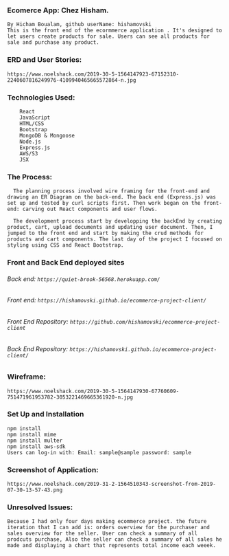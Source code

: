### Ecomerce App: Chez Hisham.
```
By Hicham Boualam, github userName: hishamovski
This is the front end of the ecormmerce application . It's designed to let users create products for sale. Users can see all products for sale and purchase any product.
```

### ERD and User Stories:
```
https://www.noelshack.com/2019-30-5-1564147923-67152310-2240607816249976-4109940465665572864-n.jpg
```

### Technologies Used:
```
    React
    JavaScript
    HTML/CSS
    Bootstrap
    MongoDB & Mongoose
    Node.js
    Express.js
    AWS/S3
    JSX
```

### The Process:

```
  The planning process involved wire framing for the front-end and drawing an ER Diagram on the back-end. The back end (Express.js) was set up and tested by curl scripts first. Then work began on the front-end: carving out React components and user flows.

  The development process start by developping the backEnd by creating product, cart, upload documents and updating user document. Then, I jumped to the front end and start by making the crud methods for products and cart components. The last day of the project I focused on styling using CSS and React Bootstrap.
```

### Front and Back End deployed sites

###### Back end: `https://quiet-brook-56568.herokuapp.com/`

###### Front end: `https://hishamovski.github.io/ecommerce-project-client/`

###### Front End Repository: `https://github.com/hishamovski/ecommerce-project-client`

###### Back End Repository: `https://hishamovski.github.io/ecommerce-project-client/`

### Wireframe:
```
https://www.noelshack.com/2019-30-5-1564147930-67760609-751471961953782-3053221469665361920-n.jpg
```

### Set Up and Installation
```
npm install
npm install mime
npm install multer
npm install aws-sdk
Users can log-in with: Email: sample@sample password: sample
```
### Screenshot of Application:
```
https://www.noelshack.com/2019-31-2-1564510343-screenshot-from-2019-07-30-13-57-43.png
```

### Unresolved Issues:

```
Because I had only four days making ecommerce project. the future iteration that I can add is: orders overview for the purchaser and sales overview for the seller. User can check a summary of all prodcuts purchase, Also the seller can check a summary of all sales he made and displaying a chart that represents total income each weeek.

```
